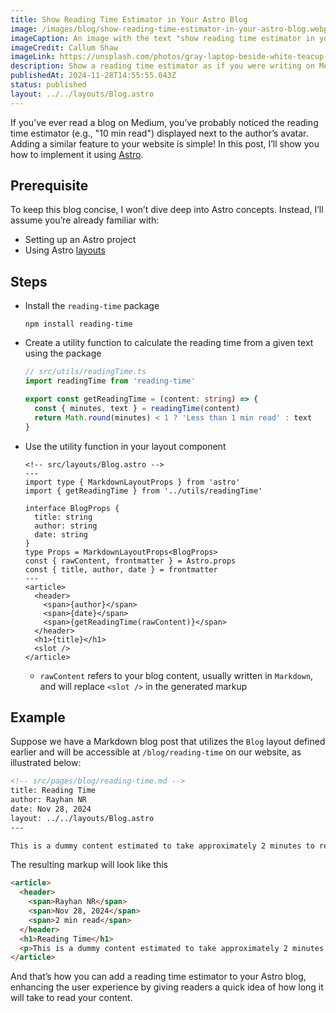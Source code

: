 ```yaml
---
title: Show Reading Time Estimator in Your Astro Blog
image: /images/blog/show-reading-time-estimator-in-your-astro-blog.webp
imageCaption: An image with the text "show reading time estimator in your astro blog"
imageCredit: Callum Shaw
imageLink: https://unsplash.com/photos/gray-laptop-beside-white-teacup-and-book-TLxaYmixZ3k
description: Show a reading time estimator as if you were writing on Medium
publishedAt: 2024-11-28T14:55:55.043Z
status: published
layout: ../../layouts/Blog.astro
---
```


If you’ve ever read a blog on Medium, you’ve probably noticed the reading time estimator (e.g., "10 min read") displayed next to the author’s avatar. Adding a similar feature to your website is simple! In this post, I’ll show you how to implement it using [Astro](https://astro.build/).

## Prerequisite

To keep this blog concise, I won’t dive deep into Astro concepts. Instead, I’ll assume you’re already familiar with:

- Setting up an Astro project
- Using Astro [layouts](https://docs.astro.build/en/basics/layouts/)

## Steps

- Install the `reading-time` package

  ```make
  npm install reading-time
  ```

- Create a utility function to calculate the reading time from a given text using the package

  ```ts
  // src/utils/readingTime.ts
  import readingTime from 'reading-time'

  export const getReadingTime = (content: string) => {
    const { minutes, text } = readingTime(content)
    return Math.round(minutes) < 1 ? 'Less than 1 min read' : text
  }
  ```

- Use the utility function in your layout component

  ```astro
  <!-- src/layouts/Blog.astro -->
  ---
  import type { MarkdownLayoutProps } from 'astro'
  import { getReadingTime } from '../utils/readingTime'

  interface BlogProps {
    title: string
    author: string
    date: string
  }
  type Props = MarkdownLayoutProps<BlogProps>
  const { rawContent, frontmatter } = Astro.props
  const { title, author, date } = frontmatter
  ---
  <article>
    <header>
      <span>{author}</span>
      <span>{date}</span>
      <span>{getReadingTime(rawContent)}</span>
    </header>
    <h1>{title}</h1>
    <slot />
  </article>
  ```

  - `rawContent` refers to your blog content, usually written in `Markdown`, and will replace `<slot />` in the generated markup

## Example

Suppose we have a Markdown blog post that utilizes the `Blog` layout defined earlier and will be accessible at `/blog/reading-time` on our website, as illustrated below:

```md
<!-- src/pages/blog/reading-time.md -->
title: Reading Time 
author: Rayhan NR 
date: Nov 28, 2024 
layout: ../../layouts/Blog.astro
---

This is a dummy content estimated to take approximately 2 minutes to read
```

The resulting markup will look like this

```html
<article>
  <header>
    <span>Rayhan NR</span>
    <span>Nov 28, 2024</span>
    <span>2 min read</span>
  </header>
  <h1>Reading Time</h1>
  <p>This is a dummy content estimated to take approximately 2 minutes to read</p>
</article>
```

And that’s how you can add a reading time estimator to your Astro blog, enhancing the user experience by giving readers a quick idea of how long it will take to read your content.
